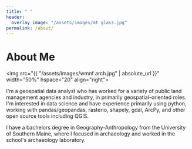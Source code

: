 ```yaml
---
title: " "
header:
  overlay_image: "/assets/images/mt glass.jpg"
permalink: /about/
---
```


# About Me

<img src="{{ "/assets/images/wmnf arch.jpg" | absolute_url }}"
width="50%" hspace="20" align="right">
  
I'm a geospatial data analyst who has worked for a variety of public land management agencies and industry, in primarily geospatial-oriented roles. I'm interested in data science and have experience primarily using python, working with pandas/geopandas, rasterio, shapely, gdal, ArcPy, and other open source tools including QGIS.

I have a bachelors degree in Geography-Anthropology from the University of Southern Maine, where I focused in archaeology and worked in the school's archaeology laboratory.
